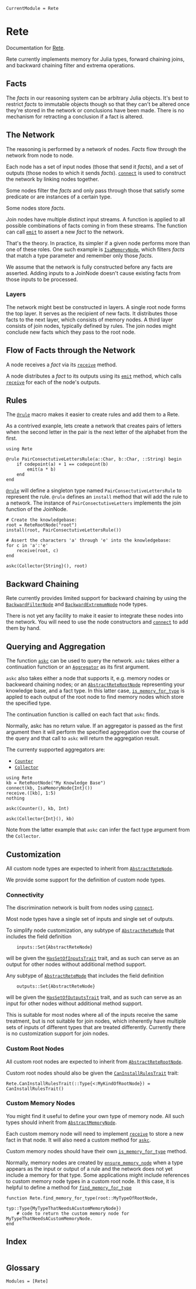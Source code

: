 ```@meta
CurrentModule = Rete
```

# Rete

Documentation for [Rete](https://github.com/MarkNahabedian/Rete.jl).

Rete currently implements memory for Julia types, forward chaining
joins, and backward chaining filter and extrema operations.


## Facts

The *facts* in our reasoning system can be arbitrary Julia objects.
It's best to restrict *facts* to immutable objects though so that they
can't be altered once they're stored in the network or conclusions
have been made.  There is no mechanism for retracting a conclusion if
a fact is altered.


## The Network

The reasoning is performed by a network of nodes.  *Facts* flow
through the network from node to node.

Each node has a set of input nodes (those that send it *facts*), and a
set of outputs (those nodes to which it sends *facts*).
[`connect`](@ref) is used to construct the network by linking nodes
together.

Some nodes filter the *facts* and only pass through those that satisfy
some predicate or are instances of a certain type.

Some nodes store *facts*.

Join nodes have multiple distinct input streams.  A function is
applied to all possible combinations of facts coming in from these
streams.  The function can call [`emit`](@ref) to assert a new *fact*
to the network.


That's the theory.  In practice, its simpler if a given node performs
more than one of these roles.  One such example is
[`IsaMemoryNode`](@ref), which filters *facts* that match a type
parameter and remember only those *facts*.

We assume that the network is fully constructed before any facts are
asserted.  Adding inputs to a JoinNode doesn't cause existing facts
from those inputs to be processed.


### Layers

The network might best be constructed in layers.  A single root node
forms the top layer.  It serves as the recipient of new facts.  It
distributes those facts to the next layer, which consists of memory
nodes.  A third layer consists of join nodes, typically defined by
rules.  The join nodes might conclude new facts which they pass to the
root node.


## Flow of Facts through the Network

A node receives a *fact* via its [`receive`](@ref) method.

A node distributes a *fact* to its outputs using its [`emit`](@ref)
method, which calls [`receive`](@ref) for each of the node's outputs.


## Rules

The [`@rule`](@ref) macro makes it easier to create rules and add them
to a Rete.

As a contrived exanple, lets create a network that creates pairs of
letters when the second letter in the pair is the next letter of the
alphabet from the first.

```@example rule1
using Rete

@rule PairConsectutiveLettersRule(a::Char, b::Char, ::String) begin
    if codepoint(a) + 1 == codepoint(b)
        emit(a * b)
    end
end
```

[`@rule`](@ref) will define a singleton type named
`PairConsectutiveLettersRule` to represent the rule.  `@rule` defines an
`install` method that will add the rule to a network.  The instance of
`PairConsectutiveLetters` implements the join function of the JoinNode.


```@example rule1
# Create the knowledgebase:
root = ReteRootNode("root")
install(root, PairConsectutiveLettersRule())

# Assert the characters 'a' through 'e' into the knowledgebase:
for c in 'a':'e'
    receive(root, c)
end

askc(Collector{String}(), root)
```


## Backward Chaining

Rete currently provides limited support for backward chaining by using
the [`BackwardFilterNode`](@ref) and [`BackwardExtremumNode`](@ref)
node types.

There is not yet any facility to make it easier to integrate these
nodes into the network.  You will need to use the node constructors
and [`connect`](@ref) to add them by hand.



## Querying and Aggregation

The function [`askc`](@ref) can be used to query the network.  `askc`
takes either a continuation function or an [`Aggregator`](@ref) as its
first argument.

`askc` also takes either a node that supports it, e.g. memory nodes or
backweard chaining nodes; or an [`AbstractReteRootNode`](@ref)
representing your knowledge base, and a fact type.  In this latter
case, [`is_memory_for_type`](@ref) is appled to each output of the
root node to find memory nodes which store the specified type.

The continuation function is callled on each fact that `askc` finds.

Normally, askc has no return value.  If an aggregator is passed as the
first argument then it will perform the specified aggregation over the
course of the query and that call to `askc` will return the
aggregation result.

The currenty supported aggregators are:

- [`Counter`](@ref)
- [`Collector`](@ref)

```@example aggewgation
using Rete
kb = ReteRootNode("My Knowledge Base")
connect(kb, IsaMemoryNode{Int}())
receive.([kb], 1:5)
nothing
```

```@example aggewgation
askc(Counter(), kb, Int)
```

```@example aggewgation
askc(Collector{Int}(), kb)
```

Note from the latter example that `askc` can infer the fact type
argument from the `Collector`.


## Customization

All custom node types are expected to inherit from [`AbstractReteNode`](@ref).

We provide some support for the definition of custom node types.


### Connectivity

The discrimination network is built from nodes using [`connect`](@ref).

Most node types have a single set of inputs and single set of outputs.

To simplify node customization, any subtype of
[`AbstractReteMode`](@ref) that includes the field definition

```
    inputs::Set{AbstractReteNode}
 ```

will be given the [`HasSetOfInputsTrait`](@ref) trait, and as such can
serve as an output for other nodes without additional method support.

Any subtype of [`AbstractReteMode`](@ref) that includes the field definition

```
    outputs::Set{AbstractReteNode}
 ```

will be given the [`HasSetOfOutputsTrait`](@ref) trait, and as such can
serve as an input for other nodes without additional method support.

This is suitable for most nodes where all of the inputs receive the
same treatment, but is not suitable for join nodes, which inherently
have multiple sets of inputs of different types that are treated
differently.  Currently there is no customization support for join
nodes.


### Custom Root Nodes

All custom root nodes are expected to inherit from
[`AbstractReteRootNode`](@ref).

Custom root nodes should also be given the
[`CanInstallRulesTrait`](@ref) trait:

```
Rete.CanInstallRulesTrait(::Type{<:MyKindOfRootNode}) = CanInstallRulesTrait()
```


### Custom Memory Nodes

You might find it useful to define your own type of memory node.  All
such types should inherit from [`AbstractMemoryNode`](@ref).

Each custom memory node will need to implement [`receive`](@ref) to
store a new fact in that node.  It will also need a custom method for
[`askc`](@ref).

Custom memory nodes should have their own [`is_memory_for_type`](@ref) method.

Normally, memory nodes are created by [`ensure_memory_node`](@ref)
when a type appears as the input or output of a rule and the network
does not yet include a memory for that type.  Some applications might
include references to custom memory node types in a custom root node.
It this case, it is helpful to define a method for
[`find_memory_for_type`](@ref)

```
function Rete.find_memory_for_type(root::MyTypeOfRootNode,
                                   typ::Type{MyTypeThatNeedsACustomMemoryNode})
    # code to return the custom memory node for MyTypeThatNeedsACustomMemoryNode.
end
```


## Index

```@index
```

## Glossary

```@autodocs
Modules = [Rete]
```
